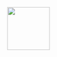 <div id="header" align="center">
  <img src="[https://media.giphy.com/media/M9gbBd9nbDrOTu1Mqx/giphy.gif](https://i.pinimg.com/originals/99/e2/90/99e29092b4c2ee48c915627a11985b8d.gif)https://i.pinimg.com/originals/99/e2/90/99e29092b4c2ee48c915627a11985b8d.gif" width="100"/>
</div>
